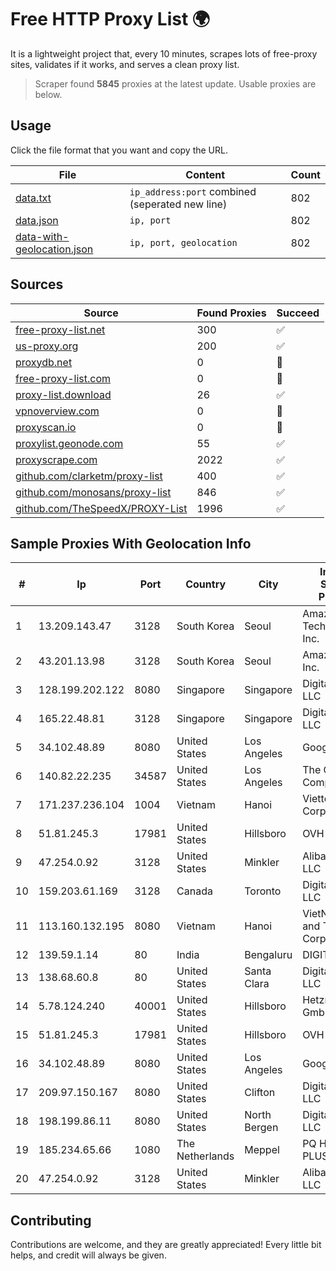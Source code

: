
# Free HTTP Proxy List 🌍

It is a lightweight project that, every 10 minutes, scrapes lots of free-proxy sites, validates if it works, and serves a clean proxy list.


> Scraper found **5845** proxies at the latest update. Usable proxies are below.

## Usage

Click the file format that you want and copy the URL.


|File|Content|Count|
|----|-------|-----|
|[data.txt](https://raw.githubusercontent.com/themiralay/Proxy-List-World/master/data.txt)|`ip_address:port` combined (seperated new line)|802|
|[data.json](https://raw.githubusercontent.com/themiralay/Proxy-List-World/master/data.json)|`ip, port`|802|
|[data-with-geolocation.json](https://raw.githubusercontent.com/themiralay/Proxy-List-World/master/data-with-geolocation.json)|`ip, port, geolocation`|802|

## Sources

|Source|Found Proxies|Succeed|
|------|-------------|-------|
|[free-proxy-list.net](https://free-proxy-list.net)|300|✅|
|[us-proxy.org](https://www.us-proxy.org)|200|✅|
|[proxydb.net](http://proxydb.net)|0|🚫|
|[free-proxy-list.com](https://free-proxy-list.com/?page=&port=&type%5B%5D=http&type%5B%5D=https&up_time=0&search=Search)|0|🚫|
|[proxy-list.download](https://www.proxy-list.download/HTTP)|26|✅|
|[vpnoverview.com](https://vpnoverview.com/privacy/anonymous-browsing/free-proxy-servers)|0|🚫|
|[proxyscan.io](https://www.proxyscan.io)|0|🚫|
|[proxylist.geonode.com](https://proxylist.geonode.com/api/proxy-list?limit=300&page=1&sort_by=lastChecked&sort_type=desc&protocols=http,https)|55|✅|
|[proxyscrape.com](https://api.proxyscrape.com/v2/?request=displayproxies&protocol=http&timeout=10000&country=all&ssl=all&anonymity=all)|2022|✅|
|[github.com/clarketm/proxy-list](https://raw.githubusercontent.com/clarketm/proxy-list/master/proxy-list-raw.txt)|400|✅|
|[github.com/monosans/proxy-list](https://raw.githubusercontent.com/monosans/proxy-list/main/proxies/http.txt)|846|✅|
|[github.com/TheSpeedX/PROXY-List](https://raw.githubusercontent.com/TheSpeedX/PROXY-List/master/http.txt)|1996|✅|


## Sample Proxies With Geolocation Info

|#|Ip|Port|Country|City|Internet Service Provider|
|-|--|----|-------|----|-------------------------|
|1|13.209.143.47|3128|South Korea|Seoul|Amazon Technologies Inc.|
|2|43.201.13.98|3128|South Korea|Seoul|Amazon.com, Inc.|
|3|128.199.202.122|8080|Singapore|Singapore|DigitalOcean, LLC|
|4|165.22.48.81|3128|Singapore|Singapore|DigitalOcean, LLC|
|5|34.102.48.89|8080|United States|Los Angeles|Google LLC|
|6|140.82.22.235|34587|United States|Los Angeles|The Constant Company|
|7|171.237.236.104|1004|Vietnam|Hanoi|Viettel Corporation|
|8|51.81.245.3|17981|United States|Hillsboro|OVH SAS|
|9|47.254.0.92|3128|United States|Minkler|Alibaba Cloud LLC|
|10|159.203.61.169|3128|Canada|Toronto|DigitalOcean, LLC|
|11|113.160.132.195|8080|Vietnam|Hanoi|VietNam Post and Telecom Corporation|
|12|139.59.1.14|80|India|Bengaluru|DIGITALOCEAN|
|13|138.68.60.8|80|United States|Santa Clara|DigitalOcean, LLC|
|14|5.78.124.240|40001|United States|Hillsboro|Hetzner Online GmbH|
|15|51.81.245.3|17981|United States|Hillsboro|OVH SAS|
|16|34.102.48.89|8080|United States|Los Angeles|Google LLC|
|17|209.97.150.167|8080|United States|Clifton|DigitalOcean, LLC|
|18|198.199.86.11|8080|United States|North Bergen|DigitalOcean, LLC|
|19|185.234.65.66|1080|The Netherlands|Meppel|PQ HOSTING PLUS S.R.L.|
|20|47.254.0.92|3128|United States|Minkler|Alibaba Cloud LLC|



## Contributing

Contributions are welcome, and they are greatly appreciated! Every
little bit helps, and credit will always be given.


